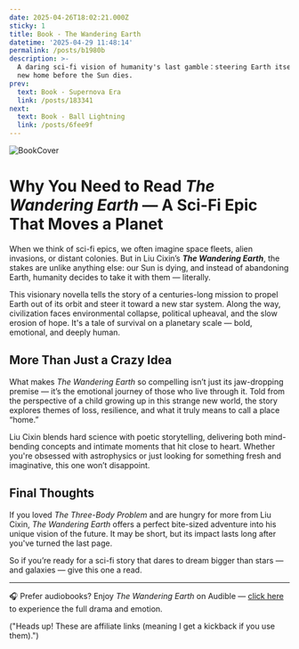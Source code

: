 ```yaml
---
date: 2025-04-26T18:02:21.000Z
sticky: 1
title: Book - The Wandering Earth
datetime: '2025-04-29 11:48:14'
permalink: /posts/b1980b
description: >-
  A daring sci-fi vision of humanity's last gamble：steering Earth itself to a
  new home before the Sun dies.
prev:
  text: Book - Supernova Era
  link: /posts/183341
next:
  text: Book - Ball Lightning
  link: /posts/6fee9f
---
```


![BookCover](https://m.media-amazon.com/images/I/81yeVAWH0TL._SX385_.jpg)

# Why You Need to Read *The Wandering Earth* — A Sci-Fi Epic That Moves a Planet

When we think of sci-fi epics, we often imagine space fleets, alien invasions, or distant colonies. But in Liu Cixin’s ***The Wandering Earth***, the stakes are unlike anything else: our Sun is dying, and instead of abandoning Earth, humanity decides to take it with them — literally.

This visionary novella tells the story of a centuries-long mission to propel Earth out of its orbit and steer it toward a new star system. Along the way, civilization faces environmental collapse, political upheaval, and the slow erosion of hope. It's a tale of survival on a planetary scale — bold, emotional, and deeply human.

## More Than Just a Crazy Idea

What makes *The Wandering Earth* so compelling isn’t just its jaw-dropping premise — it’s the emotional journey of those who live through it. Told from the perspective of a child growing up in this strange new world, the story explores themes of loss, resilience, and what it truly means to call a place “home.”

Liu Cixin blends hard science with poetic storytelling, delivering both mind-bending concepts and intimate moments that hit close to heart. Whether you're obsessed with astrophysics or just looking for something fresh and imaginative, this one won’t disappoint.

## Final Thoughts

If you loved *The Three-Body Problem* and are hungry for more from Liu Cixin, *The Wandering Earth* offers a perfect bite-sized adventure into his unique vision of the future. It may be short, but its impact lasts long after you've turned the last page.

So if you’re ready for a sci-fi story that dares to dream bigger than stars — and galaxies — give this one a read.

---

🎧 Prefer audiobooks? Enjoy *The Wandering Earth* on Audible — [click here](https://amzn.to/434ipCq) to experience the full drama and emotion.

("Heads up! These are affiliate links (meaning I get a kickback if you use them).")

